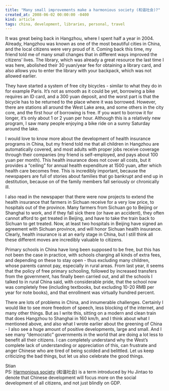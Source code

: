```yaml
---
title: "Many small improvements make a harmonious society (和谐社会)?"
created_at: 2008-06-02 00:00:00 -0400
kind: article
tags: china, development, libraries, personal, travel
---
```


It was great being back in Hangzhou, where I spent half a year in 2004.
Already, Hangzhou was known as one of the most beautiful cities in
China, and the local citizens were very proud of it. Coming back this
time, my friend told me of many small changes that in different ways
improved the citizens’ lives. The library, which was already a great
resource the last time I was here, abolished their 30 yuan/year fee for
obtaining a library card, and also allows you to enter the library with
your backpack, which was not allowed earlier.

They have started a system of free city bicycles - similar to what they
do in for example Paris. It’s not as smooth as it could be yet,
borrowing a bike requires an ID card, and a 300 yuan deposit, and the
worst part is that the bicycle has to be returned to the place where it
was borrowed. However, there are stations all around the West Lake area,
and some others in the city core, and the first hour of borrowing is
free. If you want to borrow it for longer, it’s only about 1 or 2 yuan
per hour. Although this is a relatively new program, I saw many people
enjoying a bike ride on a sunny Saturday around the lake.

I would love to know more about the development of health insurance
programs in China, but my friend told me that all children in Hangzhou
are automatically covered, and most adults with proper jobs receive
coverage through their companies (my friend is self-employed, and pays
about 100 yuan per month). This health insurance does not cover all
costs, but it provides a “ceiling” for annual health expenditure at 1500
yuan, after which health care becomes free. This is incredibly
important, because the newspapers are full of stories about families
that go bankrupt and end up in destitution, because on of the family
members fall seriously or chronically ill.

I also read in the newspaper that there were now projects to extend the
health insurance that farmers in Sichuan receive for a very low price,
to hospitals out of the province. Many farmers from Sichuan go to
Beijing or Shanghai to work, and if they fall sick there (or have an
accident), they often cannot afford to get treated in Beijing, and have
to take the train back to Sichuan to get treated. Now, at least two
hospitals in Beijing have signed an agreement with Sichuan province, and
will honor Sichuan health insurance. Clearly, health insurance is at an
early stage in China, but I still think all these different moves are
incredibly valuable to citizens.

Primary schools in China have long been supposed to be free, but this
has not been the case in practice, with schools charging all kinds of
extra fees, and depending on these to stay open - thus excluding many
children, whose parents cannot pay, especially in rural areas. From last
year, it seems that the policy of free primary schooling, followed by
increased transfers from the government, has finally been carried out,
and all the schools I talked to in rural China said, with considerable
pride, that the school now was completely free (including textbooks, but
excluding 10-20 RMB per year for note books), and that enrollment was
virtually hundred percent.

There are lots of problems in China, and innumerable challenges.
Certainly I would like to see more freedom of speech, less blocking of
the internet, and many other things. But as I write this, sitting on a
modern and clean train that does Hangzhou to Shanghai in 160 km/h, and I
think about what I mentioned above, and also what I wrote earlier about
the greening of China - I also see a huge amount of positive
developments, large and small. And I see many “democratic” governments
in the world that are doing a lot less to benefit all their citizens. I
can completely understand why the West’s complete lack of understanding
or appreciation of this, can frustrate and anger Chinese who are tired
of being scolded and belittled. Let us keep criticizing the bad things,
but let us also celebrate the good things.

Stian\
 PS: [Harmonious
society](http://en.wikipedia.org/wiki/Harmonious_society) (和谐社会) is
a term introduced by Hu Jintao to denote that Chinese development will
focus more on the social development of all citizens, and not just
blindly on GDP.

